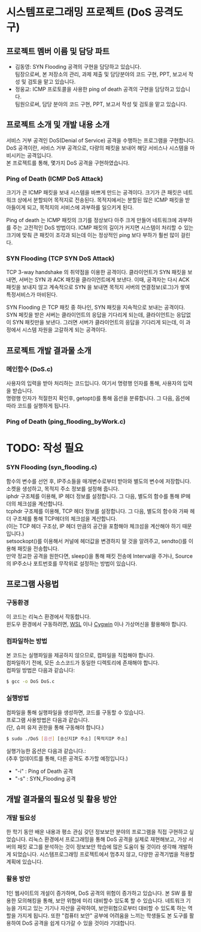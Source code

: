 # 시스템프로그래밍 프로젝트 (DoS 공격도구)

## 프로젝트 멤버 이름 및 담당 파트
- 김동영: SYN Flooding 공격의 구현을 담당하고 있습니다. <br>
팀장으로써, 본 저장소의 관리, 과제 제출 및 담당분야의 코드 구현, PPT, 보고서 작성 및 검토을 맡고 있습니다.
- 정웅교: ICMP 프로토콜을 사용한 ping of death 공격의 구현을 담당하고 있습니다. <br> 
팀원으로써, 담당 분야의 코드 구현, PPT, 보고서 작성 및 검토을 맡고 있습니다.

## 프로젝트 소개 및 개발 내용 소개

서비스 거부 공격인 DoS(Denial of Service) 공격을 수행하는 프로그램을 구현합니다. <br>
DoS 공격이란, 서비스 거부 공격으로, 다량의 패킷을 보내어 해당 서비스나 시스템을 마비시키는 공격입니다. <br>
본 프로젝트를 통해, 몇가지 DoS 공격을 구현하였습니다.

### Ping of Death (ICMP DoS Attack)
크기가 큰 ICMP 패킷을 보내 시스템을 바쁘게 만드는 공격이다. 크기가 큰 패킷은 네트워크 상에서 분할되어 목적지로 전송된다. 목적지에서는 분할된 많은 ICMP 패킷을 받아들이게 되고, 목적지의 서비스에 과부하를 일으키게 된다.

Ping of death 는
ICMP 패킷의 크기를 정상보다 아주 크게 만들어 네트워크에 과부하를 주는 고전적인 DoS 방법이다.
ICMP 패킷의 길이가 커지면 시스템이 처리할 수 있는 크기에 맞춰 큰 패킷이 조각과 되는데 이는
정상적인 ping 보다 부하가 훨씬 많이 걸린다. <br>

### SYN Flooding (TCP SYN DoS Attack)
TCP 3-way handshake 의 취약점을 이용한 공격이다. 클라이언트가 SYN 패킷을 보내면,
서버는 SYN 과 ACK 패킷을 클라이언트에게 보낸다. 이때, 공격자는 다시 ACK 패킷을
보내지 않고 계속적으로 SYN 을 보내면 목적지 서버의 연결정보(로그)가 쌓여 특정서비스가
마비된다.

SYN Flooding 은 TCP 패킷 중 하나인, SYN 패킷을
지속적으로 보내는 공격이다. SYN 페킷을 받은 서버는 클라이언트의 응답을 기다리게 되는데,
클라이언트는 응답없이 SYN 패킷만을 보낸다. 그러면 서버가 클라이언트의 응답을 기다리게 되는데,
이 과정에서 시스템 자원을 고갈하게 되는 공격이다. <br>


## 프로젝트 개발 결과물 소개

### 메인함수 (DoS.c)

사용자의 입력을 받아 처리하는 코드입니다. 여기서 명령행 인자를 통해, 사용자의 입력을 받습니다. <br>
명령행 인자가 적절한지 확인후, getopt()를 통해 옵션을 분류합니다. 그 다음, 옵션에 따라 코드를 실행하게 됩니다.

### Ping of Death (ping_flooding_byWork.c)

# TODO: 작성 필요

### SYN Flooding (syn_flooding.c)

함수의 변수를 선언 후, IP주소들을 매개변수로부터 받아와 별도의 변수에 저장합니다. 소켓을 생성하고, 목적지 주소 정보를 설정해 줍니다. <br>
iphdr 구조체를 이용해, IP 헤더 정보를 설정합니다. 그 다음, 별도의 함수를 통해 IP헤더의 체크섬을 계산합니다. <br>
tcphdr 구조체를 이용해, TCP 헤더 정보를 설정합니다. 그 다음, 별도의 함수와 가짜 헤더 구조체를 통해 TCP헤더의 체크섬을 계산합니다. <br>
(이는 TCP 헤더 구조상, IP 헤더 만큼의 공간을 포함해야 체크섬을 계산해야 하기 때문입니다.) <br>
setsockopt()를 이용해서 커널에 헤더값을 변경하지 말 것을 알려주고, sendto()를 이용해 패킷을 전송합니다. <br>
만약 정교한 공격을 원한다면, sleep()을 통해 패킷 전송에 Interval을 주거나, Source의 IP주소나 포트번호를 무작위로 설정하는 방법이 있습니다.

## 프로그램 사용법

### 구동환경
이 코드는 리눅스 환경에서 작동합니다. <br>
윈도우 환경에서 구동하려면, [WSL](https://docs.microsoft.com/en-us/windows/wsl/about) 이나 [Cygwin](https://www.cygwin.com/) 이나 가상머신을 활용해야 합니다.

### 컴파일하는 방법
본 코드는 실행파일을 제공하지 않으므로, 컴파일을 직접해야 합니다. <br>
컴파일하기 전에, 모든 소스코드가 동일한 디렉토리에 존재해야 합니다. <br>
컴파일 방법은 다음과 같습니다: 
```bash
$ gcc -o DoS DoS.c
```

### 실행방법
컴파일을 통해 실행파일을 생성하면, 코드를 구동할 수 있습니다. <br>
프로그램 사용방법은 다음과 같습니다. <br>
(단, 슈퍼 유저 권한을 통해 구동해야 합니다.) 
```bash
$ sudo ./DoS [옵션] [송신지IP 주소] [목적지IP 주소]
```
실행가능한 옵션은 다음과 같습니다.: <br>
(추후 업데이트를 통해, 다른 공격도 추가할 예정입니다.)
- "-i" : Ping of Death 공격
- "-s" : SYN_Flooding 공격

## 개발 결과물의 필요성 및 활용 방안

### 개발 필요성
한 학기 동안 배운 내용과 평소 관심 갖던 정보보안 분야의 프로그램을 직접 구현하고 싶었습니다. 리눅스 환경에서 프로그래밍을 통해 DoS 공격을 실제로
재현해보고, 가상 서버의 패킷 로그를 분석하는 것이 정보보안 학습에 많은 도움이 될 것이라 생각해 개발하게 되었습니다.
시스템프로그래밍 프로젝트에서 멈추지 않고, 다양한 공격기법을 적용할 계획에 있습니다.

### 활용 방안
1인 웹사이트의 개설이 증가하며, DoS 공격의 위험이 증가하고 있습니다. 본 SW 를
활용한 모의해킹을 통해, 보안 위협에 미리 대비할수 있도록 할 수 있습니다. 네트워크 기능을 가지고 있는
기기나 자산을 공략하여, 보안위협으로부터 대비할 수 있도록 하는 역할을 가지게 됩니다. 또한 "컴퓨터 보안"
공부에 어려움을 느끼는 학생들도 본 도구를 활용하여 DoS 공격을 쉽게 다가갈 수 있을 것이라 기대합니다.

